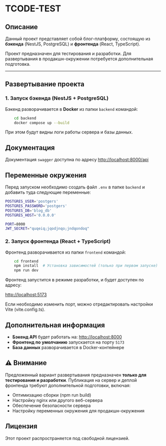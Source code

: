 # TCODE-TEST

## Описание

Данный проект представляет собой блог-платформу, состоящую из **бэкенда** (NestJS, PostgreSQL) и **фронтенда** (React, TypeScript).

Проект предназначен для тестирования и разработки. Для развертывания в продакшн-окружении потребуется дополнительная подготовка.

---

## Развертывание проекта

### 1. Запуск бэкенда (NestJS + PostgreSQL)

Бэкенд разворачивается в **Docker** из папки `backend` командой:

```sh
    cd backend
    docker compose up --build
```

При этом будут видны логи работы сервера и базы данных.

## Документация
Документация `swagger` доступна по адресу <http://localhost:8000/api>

## Переменные окружения

Перед запуском необходимо создать файл `.env` в папке `backend` и добавить туда следующие переменные:

```sh
POSTGRES_USER='postgers'
POSTGRES_PASSWORD='postgers'
POSTGRES_DB='blog_db'
POSTGRES_HOST='0.0.0.0'

PORT=8000
JWT_SECRET="quqeiq;jqodjnqo;jndqondoq"
```

### 2. Запуск фронтенда (React + TypeScript)

Фронтенд разворачивается из папки `frontend` командой:

```sh
    cd frontend
    npm install  # Установка зависимостей (только при первом запуске)
    npm run dev
```

Фронтенд запустится в режиме разработки, и будет доступен по адресу:

<http://localhost:5173>

Если необходимо изменить порт, можно отредактировать настройки Vite (vite.config.ts).

## Дополнительная информация

-   **Бэкенд API** будет работать на: <http://localhost:8000>
-   **Фронтенд по умолчанию** запускается на порту `5173`
-   **База данных** разворачивается в Docker-контейнере

## ⚠ Внимание

Предложенный вариант развертывания предназначен **только для тестирования и разработки**.
Публикация на сервер и деплой фронтенда требуют дополнительной подготовки, включая:

-   Оптимизацию сборки (npm run build)
-   Настройку nginx или другого веб-сервера
-   Обеспечение безопасности сервера
-   Настройку переменных окружения для продакшн-окружения

## Лицензия

Этот проект распространяется под свободной лицензией.
